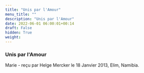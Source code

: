 ```yaml
---
title: "Unis par l'Amour"
menu_title: ""
description: "Unis par l'Amour"
date: 2022-06-01 06:00:01+00:14
draft: False
hidden: True
weight:
---
```

### Unis par l'Amour

Marie - reçu par Helge Mercker le 18 Janvier 2013, Elim, Namibia.



